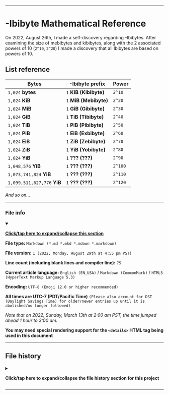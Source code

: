 
***

# -Ibibyte Mathematical Reference

On 2022, August 26th, I made a self-discovery regarding -Ibibytes. After examining the size of mebibytes and kibibytes, along with the 2 associated powers of 10 (`2^10`, `2^20`) I made a discovery that all Ibibytes are based on powers of 10.

## List reference

| Bytes | -Ibibyte prefix | Power |
|---|---|---|
| `1,024` **bytes** | `1` **KiB (Kibibyte)** | `2^10` |
| `1,024` **KiB** | `1` **MiB (Mebibyte)** | `2^20` |
| `1,024` **MiB** | `1` **GiB (Gibibyte)** | `2^30` |
| `1,024` **GiB** | `1` **TiB (Tibibyte)** | `2^40` |
| `1,024` **TiB** | `1` **PiB (Pibibyte)** | `2^50` |
| `1,024` **PiB** | `1` **EiB (Exbibyte)** | `2^60` |
| `1,024` **EiB** | `1` **ZiB (Zebibyte)** | `2^70` |
| `1,024` **ZiB** | `1` **YiB (Yobibyte)** | `2^80` |
| `1,024` **YiB** | `1` **??? (???)** | `2^90` |
| `1,048,576` **YiB** | `1` **??? (???)** | `2^100` |
| `1,073,741,824` **YiB** | `1` **??? (???)** | `2^110` |
| `1,099,511,627,776` **YiB** | `1` **??? (???)** | `2^120` |

_And so on..._

***

### File info

<details open><summary><p lang="en"><b><u>Click/tap here to expand/collapse this section</u></b></p></summary>

**File type:** `Markdown (*.md *.mkd *.mdown *.markdown)`

**File version:** `1 (2022, Monday, August 29th at 4:55 pm PST)`

**Line count (including blank lines and compiler line):** `75`

**Current article language:** `English (EN_USA)` / `Markdown (CommonMark)` / `HTML5 (HyperText Markup Language 5.3)`

**Encoding:** `UTF-8 (Emoji 12.0 or higher recommended)`

**All times are UTC-7 (PDT/Pacific Time)** `(Please also account for DST (Daylight Savings Time) for older/newer entries up until it is abolished/no longer followed)`

_Note that on 2022, Sunday, March 13th at 2:00 am PST, the time jumped ahead 1 hour to 3:00 am._

**You may need special rendering support for the `<details>` HTML tag being used in this document**

</details>

***

## File history

<details><summary><p lang="en"><b>Click/tap here to expand/collapse the file history section for this project</b></p></summary>
*
<details><summary><p lang="en"><b>Version 1 (2022, Monday, August 29th at 4:55 pm PST)</b></p></summary>

**This version was made by:** [`@seanpm2001`](https://github.com/seanpm2001/)

> Changes:

- [x] Started the file
- [x] Added the title section
- [x] Added the `List reference` section, referencing powers `2^10` to `2^120`
- [x] Added the `file info` section
- [x] Added the `file history` section
- [ ] No other changes in version 1

</details>

</details>

***

